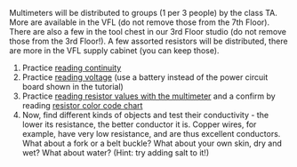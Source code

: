 Multimeters will be distributed to groups (1 per 3 people) by the class TA. More are available in the VFL (do not remove those from the 7th Floor). There are also a few in the tool chest in our 3rd Floor studio (do not remove those from the 3rd Floor!).
A few assorted resistors will be distributed, there are more in the VFL supply cabinet (you can keep those).
1. Practice [reading continuity](https://learn.sparkfun.com/tutorials/how-to-use-a-multimeter/continuity)
2. Practice [reading voltage](https://learn.sparkfun.com/tutorials/how-to-use-a-multimeter/measuring-voltage)
 (use a battery instead of the power circuit board shown in the tutorial)
3. Practice [reading resistor values with the multimeter](https://learn.sparkfun.com/tutorials/how-to-use-a-multimeter/measuring-resistance) and a confirm by reading [resistor color code chart](https://en.wikipedia.org/wiki/Electronic_color_code)
4. Now, find different kinds of objects and test their conductivity - the lower its resistance, the better conductor it is. Copper wires, for example, have very low resistance, and are thus excellent conductors. What about a fork or a belt buckle? What about your own skin, dry and wet? What about water? (Hint: try adding salt to it!)

